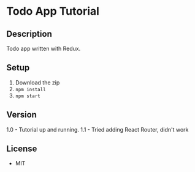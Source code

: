 # Todo App Tutorial

## Description
Todo app written with Redux.

## Setup
1. Download the zip
2. ```npm install```
3. ```npm start```

## Version
1.0 - Tutorial up and running.
1.1 - Tried adding React Router, didn't work

## License
* MIT
